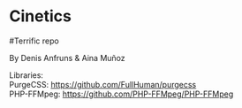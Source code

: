 # Cinetics

#Terrific repo

<p>By Denis Anfruns & Aina Muñoz</p>

Libraries:</br>
PurgeCSS: https://github.com/FullHuman/purgecss</br>
PHP-FFMpeg: https://github.com/PHP-FFMpeg/PHP-FFMpeg</br>
